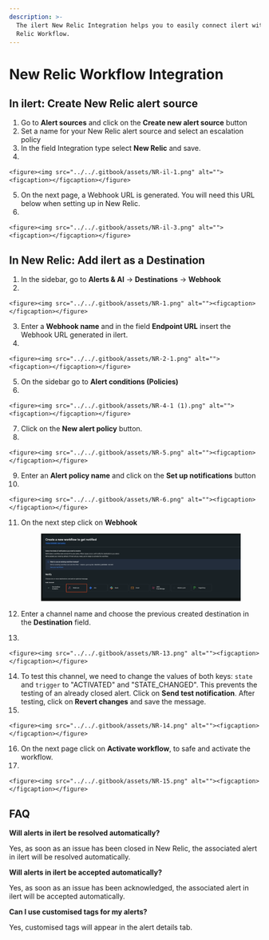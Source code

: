 ```yaml
---
description: >-
  The ilert New Relic Integration helps you to easily connect ilert with New
  Relic Workflow.
---
```


# New Relic Workflow Integration

## In ilert: Create New Relic alert source

1. Go to **Alert sources** and click on the **Create new alert source** button
2. Set a name for your New Relic alert source and select an escalation policy
3. In the field Integration type select **New Relic** and save.
4.

    <figure><img src="../../.gitbook/assets/NR-il-1.png" alt=""><figcaption></figcaption></figure>
5. On the next page, a Webhook URL is generated. You will need this URL below when setting up in New Relic.
6.

    <figure><img src="../../.gitbook/assets/NR-il-3.png" alt=""><figcaption></figcaption></figure>

## In New Relic: Add ilert as a Destination

1. In the sidebar, go to **Alerts & AI** -> **Destinations** -> **Webhook**
2.

    <figure><img src="../../.gitbook/assets/NR-1.png" alt=""><figcaption></figcaption></figure>
3. Enter a **Webhook name** and in the field **Endpoint URL** insert the Webhook URL generated in ilert.
4.

    <figure><img src="../../.gitbook/assets/NR-2-1.png" alt=""><figcaption></figcaption></figure>
5. On the sidebar go to **Alert conditions (Policies)**
6.

    <figure><img src="../../.gitbook/assets/NR-4-1 (1).png" alt=""><figcaption></figcaption></figure>
7. Click on the **New alert policy** button.
8.

    <figure><img src="../../.gitbook/assets/NR-5.png" alt=""><figcaption></figcaption></figure>
9. Enter an **Alert policy name** and click on the **Set up notifications** button
10.

    <figure><img src="../../.gitbook/assets/NR-6.png" alt=""><figcaption></figcaption></figure>
11. On the next step click on **Webhook**

    <figure><img src="../../.gitbook/assets/NR-7.png" alt=""><figcaption></figcaption></figure>
12. Enter a channel name and choose the previous created destination in the **Destination** field.&#x20;
13.

    <figure><img src="../../.gitbook/assets/NR-13.png" alt=""><figcaption></figcaption></figure>
14. To test this channel, we need to change the values of both keys: `state` and `trigger` to "ACTIVATED" and "STATE\_CHANGED". This prevents the testing of an already closed alert. Click on **Send test notification**. After testing, click on **Revert changes** and save the message.
15.

    <figure><img src="../../.gitbook/assets/NR-14.png" alt=""><figcaption></figcaption></figure>
16. On the next page click on **Activate workflow**, to safe and activate the workflow.
17.

    <figure><img src="../../.gitbook/assets/NR-15.png" alt=""><figcaption></figcaption></figure>

## FAQ

**Will alerts in ilert be resolved automatically?**

Yes, as soon as an issue has been closed in New Relic, the associated alert in ilert will be resolved automatically.

**Will alerts in ilert be accepted automatically?**

Yes, as soon as an issue has been acknowledged, the associated alert in ilert will be accepted automatically.

**Can I use customised tags for my alerts?**

Yes, customised tags will appear in the alert details tab.



